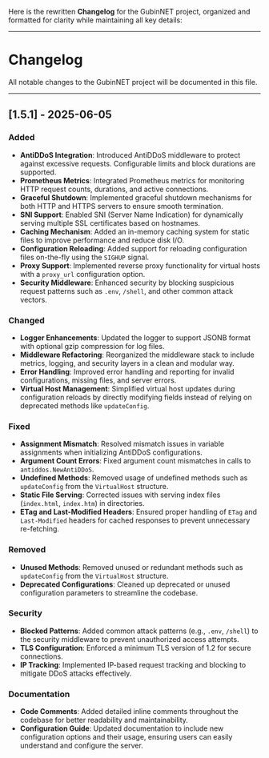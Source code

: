 Here is the rewritten **Changelog** for the GubinNET project, organized and formatted for clarity while maintaining all key details:

---

# Changelog

All notable changes to the GubinNET project will be documented in this file.

---

## [1.5.1] - 2025-06-05

### Added
- **AntiDDoS Integration**: Introduced AntiDDoS middleware to protect against excessive requests. Configurable limits and block durations are supported.
- **Prometheus Metrics**: Integrated Prometheus metrics for monitoring HTTP request counts, durations, and active connections.
- **Graceful Shutdown**: Implemented graceful shutdown mechanisms for both HTTP and HTTPS servers to ensure smooth termination.
- **SNI Support**: Enabled SNI (Server Name Indication) for dynamically serving multiple SSL certificates based on hostnames.
- **Caching Mechanism**: Added an in-memory caching system for static files to improve performance and reduce disk I/O.
- **Configuration Reloading**: Added support for reloading configuration files on-the-fly using the `SIGHUP` signal.
- **Proxy Support**: Implemented reverse proxy functionality for virtual hosts with a `proxy_url` configuration option.
- **Security Middleware**: Enhanced security by blocking suspicious request patterns such as `.env`, `/shell`, and other common attack vectors.

### Changed
- **Logger Enhancements**: Updated the logger to support JSONB format with optional gzip compression for log files.
- **Middleware Refactoring**: Reorganized the middleware stack to include metrics, logging, and security layers in a clean and modular way.
- **Error Handling**: Improved error handling and reporting for invalid configurations, missing files, and server errors.
- **Virtual Host Management**: Simplified virtual host updates during configuration reloads by directly modifying fields instead of relying on deprecated methods like `updateConfig`.

### Fixed
- **Assignment Mismatch**: Resolved mismatch issues in variable assignments when initializing AntiDDoS configurations.
- **Argument Count Errors**: Fixed argument count mismatches in calls to `antiddos.NewAntiDDoS`.
- **Undefined Methods**: Removed usage of undefined methods such as `updateConfig` from the `VirtualHost` structure.
- **Static File Serving**: Corrected issues with serving index files (`index.html`, `index.htm`) in directories.
- **ETag and Last-Modified Headers**: Ensured proper handling of `ETag` and `Last-Modified` headers for cached responses to prevent unnecessary re-fetching.

### Removed
- **Unused Methods**: Removed unused or redundant methods such as `updateConfig` from the `VirtualHost` structure.
- **Deprecated Configurations**: Cleaned up deprecated or unused configuration parameters to streamline the codebase.

### Security
- **Blocked Patterns**: Added common attack patterns (e.g., `.env`, `/shell`) to the security middleware to prevent unauthorized access attempts.
- **TLS Configuration**: Enforced a minimum TLS version of 1.2 for secure connections.
- **IP Tracking**: Implemented IP-based request tracking and blocking to mitigate DDoS attacks effectively.

### Documentation
- **Code Comments**: Added detailed inline comments throughout the codebase for better readability and maintainability.
- **Configuration Guide**: Updated documentation to include new configuration options and their usage, ensuring users can easily understand and configure the server.
